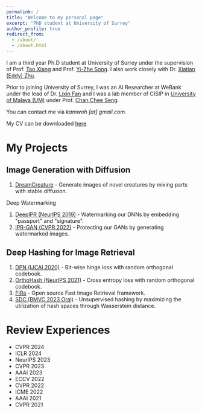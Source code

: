 ```yaml
---
permalink: /
title: "Welcome to my personal page"
excerpt: "PhD student at University of Surrey"
author_profile: true
redirect_from: 
  - /about/
  - /about.html
---
```


I am a third year Ph.D student at University of Surrey under the supervision of Prof. [Tao Xiang](http://personal.ee.surrey.ac.uk/Personal/T.Xiang/index.html) and Prof. [Yi-Zhe Song](https://www.surrey.ac.uk/people/yi-zhe-song). I also work closely with Dr. [Xiatian (Eddy) Zhu](https://xiatian-zhu.github.io/).

Prior to joining University of Surrey, I was an AI Researcher at WeBank under the lead of Dr. [Lixin Fan](https://scholar.google.fi/citations?user=fOsgdn0AAAAJ&hl=en) and I was a lab member of CISIP in [University of Malaya (UM)](https://um.edu.my/) under Prof.  [Chan Chee Seng](http://cs-chan.com/).

You can contact me via *kamwoh \[at\] gmail.com*. 

My CV can be downloaded [here](https://kamwoh.github.io/files/cv.pdf)

My Projects
======

Image Generation with Diffusion
------
1. [DreamCreature](https://github.com/kamwoh/dreamcreature) - Generate images of novel creatures by mixing parts with stable diffusion.

Deep Watermarking
1. [DeepIPR (NeurIPS 2019)](https://github.com/kamwoh/DeepIPR) - Watermarking our DNNs by embedding "passport" and "signature".
2. [IPR-GAN (CVPR 2022)](https://github.com/dingsheng-ong/ipr-gan) - Protecting our GANs by generating watermarked images.

Deep Hashing for Image Retrieval
------

1. [DPN (IJCAI 2020)](https://github.com/kamwoh/DPN) - Bit-wise hinge loss with random orthogonal codebook.
2. [OrthoHash (NeurIPS 2021)](https://github.com/kamwoh/orthohash) - Cross entropy loss with random orthogonal codebook.
3. [FIRe](https://github.com/CISiPLab/cisip-FIRe) - Open source Fast Image Retrieval framework.
4. [SDC (BMVC 2023 Oral)](https://github.com/kamwoh/sdc) - Unsupervised hashing by maximizing the utilization of hash spaces through Wasserstein distance.

Review Experiences
======
- CVPR 2024
- ICLR 2024
- NeurIPS 2023
- CVPR 2023
- AAAI 2023
- ECCV 2022
- CVPR 2022
- ICME 2022
- AAAI 2021
- CVPR 2021

<!-- Recent Updates
======

[November 2020] Our book **Federated Learning: Privacy and Incentive** is available in Springer. \[[Book](https://www.springer.com/gp/book/9783030630751)\]

[June 2020] Our work **Rethinking Privacy Preserving Deep Learning: How to Evaluate and Thwart Privacy Attacks** is online. \[[arXiv](https://arxiv.org/abs/2006.11601)\] \[[Book](https://www.springer.com/gp/book/9783030630751)\]

[April 2020] Our paper **Deep Polarized Network for Supervised Learning of Accurate Binary Hashing Codes** is accepted at **IJCAI-2020**. \[[PDF](https://www.ijcai.org/Proceedings/2020/0115.pdf)\]

[April 2020] Assisted in development *as an alumni of UM* for CosMos, a system to monitor Covid-19 patients. \[[News](https://www.thestar.com.my/news/nation/2020/04/24/cosmos-um-develops-app-to-monitor-suspected-covid-19-patients)\]

[November 2019] Joined WeBank.

[September 2019] Our paper **Rethinking deep neural network ownership verification: Embedding passports to defeat ambiguity attacks** is accepted at **NeurIPS-2019**. \[[arXiv](https://arxiv.org/abs/1909.07830)\] \[[Code](https://github.com/kamwoh/DeepIPR)\] \[[Website](https://kamwoh.github.io/DeepIPR/)\]

[November 2018] Our workshop paper **A Universal Logic Operator for Interpretable Deep Convolution Networks** is accepted at **AAAI-19 Workshop on Network Interpretability for Deep Learning**. \[[arXiv](https://arxiv.org/abs/1901.08551)\]

[January 2018] Joined CISIP, UM. -->

